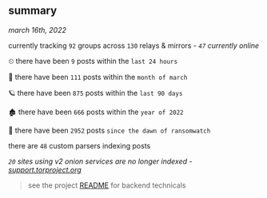 
## summary
_march 16th, 2022_

currently tracking `92` groups across `130` relays & mirrors - _`47` currently online_

⏲ there have been `9` posts within the `last 24 hours`

🦈 there have been `111` posts within the `month of march`

🪐 there have been `875` posts within the `last 90 days`

🏚 there have been `666` posts within the `year of 2022`

🦕 there have been `2952` posts `since the dawn of ransomwatch`

there are `48` custom parsers indexing posts

_`20` sites using v2 onion services are no longer indexed - [support.torproject.org](https://support.torproject.org/onionservices/v2-deprecation/)_

> see the project [README](https://github.com/thetanz/ransomwatch#ransomwatch--) for backend technicals
